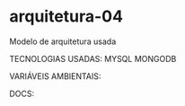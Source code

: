 # arquitetura-04
Modelo de arquitetura usada

TECNOLOGIAS USADAS:
MYSQL
MONGODB

VARIÁVEIS AMBIENTAIS:

DOCS:
